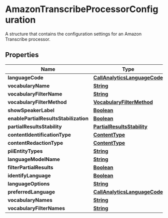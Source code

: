 

# AmazonTranscribeProcessorConfiguration

A structure that contains the configuration settings for an Amazon Transcribe processor.

## Properties

| Name | Type | Description | Notes |
|------------ | ------------- | ------------- | -------------|
|**languageCode** | [**CallAnalyticsLanguageCode**](CallAnalyticsLanguageCode.md) |  |  [optional] |
|**vocabularyName** | [**String**](String.md) |  |  [optional] |
|**vocabularyFilterName** | [**String**](String.md) |  |  [optional] |
|**vocabularyFilterMethod** | [**VocabularyFilterMethod**](VocabularyFilterMethod.md) |  |  [optional] |
|**showSpeakerLabel** | [**Boolean**](Boolean.md) |  |  [optional] |
|**enablePartialResultsStabilization** | [**Boolean**](Boolean.md) |  |  [optional] |
|**partialResultsStability** | [**PartialResultsStability**](PartialResultsStability.md) |  |  [optional] |
|**contentIdentificationType** | [**ContentType**](ContentType.md) |  |  [optional] |
|**contentRedactionType** | [**ContentType**](ContentType.md) |  |  [optional] |
|**piiEntityTypes** | [**String**](String.md) |  |  [optional] |
|**languageModelName** | [**String**](String.md) |  |  [optional] |
|**filterPartialResults** | [**Boolean**](Boolean.md) |  |  [optional] |
|**identifyLanguage** | [**Boolean**](Boolean.md) |  |  [optional] |
|**languageOptions** | [**String**](String.md) |  |  [optional] |
|**preferredLanguage** | [**CallAnalyticsLanguageCode**](CallAnalyticsLanguageCode.md) |  |  [optional] |
|**vocabularyNames** | [**String**](String.md) |  |  [optional] |
|**vocabularyFilterNames** | [**String**](String.md) |  |  [optional] |



